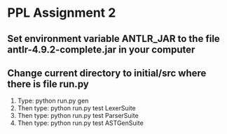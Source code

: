 # PPL Assignment 2
## Set environment variable ANTLR_JAR to the file antlr-4.9.2-complete.jar in your computer
## Change current directory to initial/src where there is file run.py
1. Type: python run.py gen 
2. Then type: python run.py test LexerSuite
3. Then type: python run.py test ParserSuite
4. Then type: python run.py test ASTGenSuite
